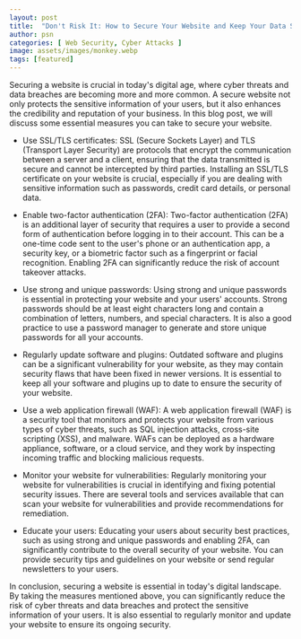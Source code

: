 ```yaml
---
layout: post
title:  "Don't Risk It: How to Secure Your Website and Keep Your Data Safe"
author: psn
categories: [ Web Security, Cyber Attacks ]
image: assets/images/monkey.webp
tags: [featured]
---
```

Securing a website is crucial in today's digital age, where cyber threats and data breaches are becoming more and more common. A secure website not only protects the sensitive information of your users, but it also enhances the credibility and reputation of your business. In this blog post, we will discuss some essential measures you can take to secure your website.

* Use SSL/TLS certificates: SSL (Secure Sockets Layer) and TLS (Transport Layer Security) are protocols that encrypt the communication between a server and a client, ensuring that the data transmitted is secure and cannot be intercepted by third parties. Installing an SSL/TLS certificate on your website is crucial, especially if you are dealing with sensitive information such as passwords, credit card details, or personal data.

* Enable two-factor authentication (2FA): Two-factor authentication (2FA) is an additional layer of security that requires a user to provide a second form of authentication before logging in to their account. This can be a one-time code sent to the user's phone or an authentication app, a security key, or a biometric factor such as a fingerprint or facial recognition. Enabling 2FA can significantly reduce the risk of account takeover attacks.

* Use strong and unique passwords: Using strong and unique passwords is essential in protecting your website and your users' accounts. Strong passwords should be at least eight characters long and contain a combination of letters, numbers, and special characters. It is also a good practice to use a password manager to generate and store unique passwords for all your accounts.

* Regularly update software and plugins: Outdated software and plugins can be a significant vulnerability for your website, as they may contain security flaws that have been fixed in newer versions. It is essential to keep all your software and plugins up to date to ensure the security of your website.

* Use a web application firewall (WAF): A web application firewall (WAF) is a security tool that monitors and protects your website from various types of cyber threats, such as SQL injection attacks, cross-site scripting (XSS), and malware. WAFs can be deployed as a hardware appliance, software, or a cloud service, and they work by inspecting incoming traffic and blocking malicious requests.

* Monitor your website for vulnerabilities: Regularly monitoring your website for vulnerabilities is crucial in identifying and fixing potential security issues. There are several tools and services available that can scan your website for vulnerabilities and provide recommendations for remediation.

* Educate your users: Educating your users about security best practices, such as using strong and unique passwords and enabling 2FA, can significantly contribute to the overall security of your website. You can provide security tips and guidelines on your website or send regular newsletters to your users.

In conclusion, securing a website is essential in today's digital landscape. By taking the measures mentioned above, you can significantly reduce the risk of cyber threats and data breaches and protect the sensitive information of your users. It is also essential to regularly monitor and update your website to ensure its ongoing security.